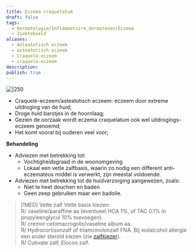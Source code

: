 ```yaml
---
title: Eczema craquelatum
draft: false
tags:
  - Dermatologie/Inflammatoire_dermatosen/Eczeem
  - Ziektebeeld
aliases:
  - Asteatotisch eczeem
  - asteatotisch eczeem
  - Craquelé-eczeem
  - craquelé-eczeem
description: 
publish: true
---
```


![|250](https://i.imgur.com/HbEOEQA.png)


- Craquelé-eczeem/asteatotisch eczeem: eczeem door extreme uitdroging van de huid;
- Droge huid barstjes in de hoornlaag;
- Gezien de oorzaak wordt eczema craquelatum ook wel uitdrogings-eczeem genoemd;
- Het komt vooral bij ouderen veel voor;

**Behandeling**

- Adviezen met betrekking tot:
    - Vochtigheidsgraad in de woonomgeving
    - Lokaal een vette zalfbasis, waarin zo nodig een different anti-eczemateus middel is verwerkt, zijn meestal voldoende.
- Adviezen met betrekking tot de huidverzorging aangewezen, zoals:
    - Niet te heet douchen en baden
    - Geen zeep gebruiken maar een badolie.


> [!MED] Vette zalf
> Vette basis kiezen:  
R/ vaseline/paraffine aa (eventueel HCA 1%, of TAC 0.1% in propyleenglycol 10% toevoegen).  
R/ cremor cetomacrogolis/vaseline album aa.  
R/ Hydrocortisonzalf of triamcinolonzalf FNA. Bij wolalcohol allergie een ander steroïd kiezen (zie [zalfkiezer](https://www.huidziekten.nl/formularium/zalfkiezer/kies-een-zalf.htm)).  
R/ Cutivate zalf, Elocon zalf.
